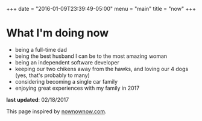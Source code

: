 +++
date = "2016-01-09T23:39:49-05:00"
menu = "main"
title = "now"
+++

# What I'm doing now

* being a full-time dad
* being the best husband I can be to the most amazing woman
* being an independent software developer
* keeping our two chikens away from the hawks, and loving our 4 dogs (yes, that's probably to many)
* considering becoming a single car family 
* enjoying great experiences with my family in 2017

__last updated__: 02/18/2017

This page inspired by [nownownow.com](http://nownownow.com/).
